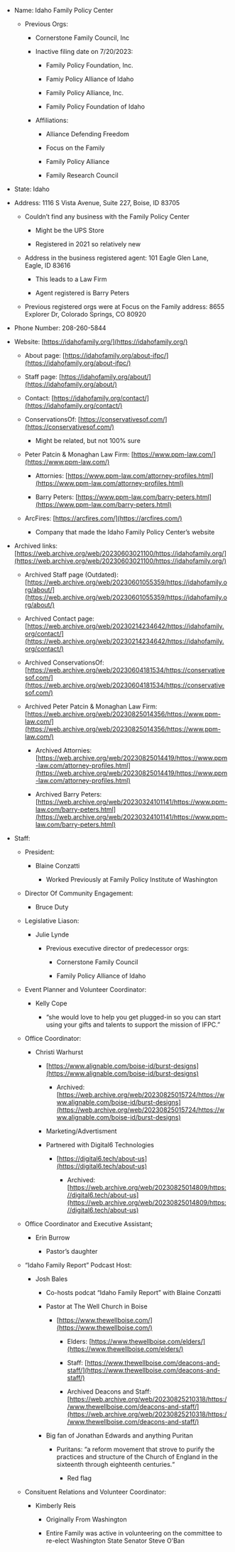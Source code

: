 - Name: Idaho Family Policy Center
    
    - Previous Orgs:
        
        - Cornerstone Family Council, Inc
            
        - Inactive filing date on 7/20/2023:
            
            - Family Policy Foundation, Inc.
                
            - Famiy Policy Alliance of Idaho
                
            - Family Policy Alliance, Inc.
                
            - Family Policy Foundation of Idaho
                
        - Affiliations:
            
            - Alliance Defending Freedom
                
            - Focus on the Family
                
            - Family Policy Alliance
                
            - Family Research Council
                
- State: Idaho
    
- Address: 1116 S Vista Avenue, Suite 227, Boise, ID 83705
    
    - Couldn’t find any business with the Family Policy Center
        
        - Might be the UPS Store
            
        - Registered in 2021 so relatively new
            
    - Address in the business registered agent: 101 Eagle Glen Lane, Eagle, ID 83616
        
        - This leads to a Law Firm
            
        - Agent registered is Barry Peters
            
    - Previous registered orgs were at Focus on the Family address: 8655 Explorer Dr, Colorado Springs, CO 80920
        
- Phone Number: 208-260-5844
    
- Website: [https://idahofamily.org/](https://idahofamily.org/)
    
    - About page: [https://idahofamily.org/about-ifpc/](https://idahofamily.org/about-ifpc/)
        
    - Staff page: [https://idahofamily.org/about/](https://idahofamily.org/about/)
        
    - Contact: [https://idahofamily.org/contact/](https://idahofamily.org/contact/)
        
    - ConservationsOf: [https://conservativesof.com/](https://conservativesof.com/)
        
        - Might be related, but not 100% sure
            
    - Peter Patcin & Monaghan Law Firm: [https://www.ppm-law.com/](https://www.ppm-law.com/)
        
        - Attornies: [https://www.ppm-law.com/attorney-profiles.html](https://www.ppm-law.com/attorney-profiles.html)
            
        - Barry Peters: [https://www.ppm-law.com/barry-peters.html](https://www.ppm-law.com/barry-peters.html)
            
    - ArcFires: [https://arcfires.com/](https://arcfires.com/)
        
        - Company that made the Idaho Family Policy Center’s website
            
- Archived links: [https://web.archive.org/web/20230603021100/https://idahofamily.org/](https://web.archive.org/web/20230603021100/https://idahofamily.org/)
    
    - Archived Staff page (Outdated): [https://web.archive.org/web/20230601055359/https://idahofamily.org/about/](https://web.archive.org/web/20230601055359/https://idahofamily.org/about/)
        
    - Archived Contact page: [https://web.archive.org/web/20230214234642/https://idahofamily.org/contact/](https://web.archive.org/web/20230214234642/https://idahofamily.org/contact/)
        
    - Archived ConservationsOf: [https://web.archive.org/web/20230604181534/https://conservativesof.com/](https://web.archive.org/web/20230604181534/https://conservativesof.com/)
        
    - Archived Peter Patcin & Monaghan Law Firm: [https://web.archive.org/web/20230825014356/https://www.ppm-law.com/](https://web.archive.org/web/20230825014356/https://www.ppm-law.com/)
        
        - Archived Attornies: [https://web.archive.org/web/20230825014419/https://www.ppm-law.com/attorney-profiles.html](https://web.archive.org/web/20230825014419/https://www.ppm-law.com/attorney-profiles.html)
            
        - Archived Barry Peters: [https://web.archive.org/web/20230324101141/https://www.ppm-law.com/barry-peters.html](https://web.archive.org/web/20230324101141/https://www.ppm-law.com/barry-peters.html)
            
- Staff:
    
    - President:
        
        - Blaine Conzatti
            
            - Worked Previously at Family Policy Institute of Washington
                
    - Director Of Community Engagement:
        
        - Bruce Duty
            
    - Legislative Liason:
        
        - Julie Lynde
            
            - Previous executive director of predecessor orgs:
                
                - Cornerstone Family Council
                    
                - Family Policy Alliance of Idaho
                    
    - Event Planner and Volunteer Coordinator:
        
        - Kelly Cope
            
            - “she would love to help you get plugged-in so you can start using your gifts and talents to support the mission of IFPC.”
                
    - Office Coordinator:
        
        - Christi Warhurst
            
            - [https://www.alignable.com/boise-id/burst-designs](https://www.alignable.com/boise-id/burst-designs)
                
                - Archived: [https://web.archive.org/web/20230825015724/https://www.alignable.com/boise-id/burst-designs](https://web.archive.org/web/20230825015724/https://www.alignable.com/boise-id/burst-designs)
                    
            - Marketing/Advertisment
                
            - Partnered with Digital6 Technologies
                
                - [https://digital6.tech/about-us](https://digital6.tech/about-us)
                    
                    - Archived: [https://web.archive.org/web/20230825014809/https://digital6.tech/about-us](https://web.archive.org/web/20230825014809/https://digital6.tech/about-us)
                        
    - Office Coordinator and Executive Assistant;
        
        - Erin Burrow
            
            - Pastor’s daughter
                
    - “Idaho Family Report” Podcast Host:
        
        - Josh Bales
            
            - Co-hosts podcat “Idaho Family Report” with Blaine Conzatti
                
            - Pastor at The Well Church in Boise
                
                - [https://www.thewellboise.com/](https://www.thewellboise.com/)
                    
                    - Elders: [https://www.thewellboise.com/elders/](https://www.thewellboise.com/elders/)
                        
                    - Staff: [https://www.thewellboise.com/deacons-and-staff/](https://www.thewellboise.com/deacons-and-staff/)
                        
                    - Archived Deacons and Staff: [https://web.archive.org/web/20230825210318/https://www.thewellboise.com/deacons-and-staff/](https://web.archive.org/web/20230825210318/https://www.thewellboise.com/deacons-and-staff/)
                        
            - Big fan of Jonathan Edwards and anything Puritan
                
                - Puritans: “a reform movement that strove to purify the practices and structure of the Church of England in the sixteenth through eighteenth centuries.“
                    
                    - Red flag
                        
    - Consituent Relations and Volunteer Coordinator:
        
        - Kimberly Reis
            
            - Originally From Washington
                
            - Entire Family was active in volunteering on the committee to re-elect Washington State Senator Steve O’Ban